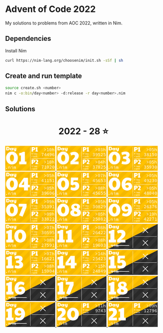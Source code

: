 # Advent of Code 2022

My solutions to problems from AOC 2022, written in Nim.

## Dependencies

Install Nim
```sh
curl https://nim-lang.org/choosenim/init.sh -sSf | sh
```

## Create and run template

```sh
source create.sh <number>
nim c -o:bin/day<number> -d:release -r day<number>.nim
```

## Solutions
<!-- AOC TILES BEGIN -->
<h1 align="center">
  2022 - 28 ⭐
</h1>
<a href="day01/day01_v2.nim">
  <img src="tiles/2022/01.png" width="161px">
</a>
<a href="day02/day02_v2.nim">
  <img src="tiles/2022/02.png" width="161px">
</a>
<a href="day03/day03.nim">
  <img src="tiles/2022/03.png" width="161px">
</a>
<a href="day04/day04.nim">
  <img src="tiles/2022/04.png" width="161px">
</a>
<a href="day05/day05.nim">
  <img src="tiles/2022/05.png" width="161px">
</a>
<a href="day06/day06.nim">
  <img src="tiles/2022/06.png" width="161px">
</a>
<a href="day07/day07.nim">
  <img src="tiles/2022/07.png" width="161px">
</a>
<a href="day08/day08.nim">
  <img src="tiles/2022/08.png" width="161px">
</a>
<a href="day09/day09.nim">
  <img src="tiles/2022/09.png" width="161px">
</a>
<a href="day10/day10.nim">
  <img src="tiles/2022/10.png" width="161px">
</a>
<a href="day11/day11.nim">
  <img src="tiles/2022/11.png" width="161px">
</a>
<a href="day12/day12.nim">
  <img src="tiles/2022/12.png" width="161px">
</a>
<a href="day13/day13.nim">
  <img src="tiles/2022/13.png" width="161px">
</a>
<a href="day14/day14.nim">
  <img src="tiles/2022/14.png" width="161px">
</a>
<a href="day15/day15.nim">
  <img src="tiles/2022/15.png" width="161px">
</a>
<a href="day16/day16.nim">
  <img src="tiles/2022/16.png" width="161px">
</a>
<a href="day17/day17.nim">
  <img src="tiles/2022/17.png" width="161px">
</a>
<a href="day18/day18.nim">
  <img src="tiles/2022/18.png" width="161px">
</a>
<a href="day19/day19.nim">
  <img src="tiles/2022/19.png" width="161px">
</a>
<a href="day20/day20.nim">
  <img src="tiles/2022/20.png" width="161px">
</a>
<a href="day21/day21.nim">
  <img src="tiles/2022/21.png" width="161px">
</a>
<!-- AOC TILES END -->